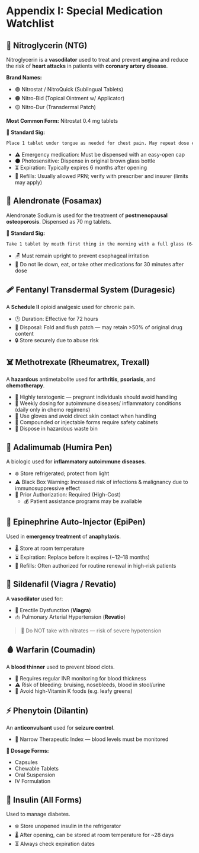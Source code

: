 # Appendix I: Special Medication Watchlist

## 💊 Nitroglycerin (NTG)

Nitroglycerin is a **vasodilator** used to treat and prevent **angina** and reduce the risk of **heart attacks** in patients with **coronary artery disease**.

**Brand Names:**

- 🟣 Nitrostat / NitroQuick (Sublingual Tablets)
- 🟠 Nitro-Bid (Topical Ointment w/ Applicator)
- 🟡 Nitro-Dur (Transdermal Patch)

**Most Common Form:** Nitrostat 0.4 mg tablets

**📝 Standard Sig:**

```md
Place 1 tablet under tongue as needed for chest pain. May repeat dose every 5 minutes for a maximum of 3 doses. If no relief, call 911.
```

- ⚠️ Emergency medication: Must be dispensed with an easy-open cap  
- 🌑 Photosensitive: Dispense in original brown glass bottle  
- ⏳ Expiration: Typically expires 6 months after opening  
- 🔁 Refills: Usually allowed PRN; verify with prescriber and insurer (limits may apply)

## 🦴 Alendronate (Fosamax)

Alendronate Sodium is used for the treatment of **postmenopausal osteoporosis**. Dispensed as 70 mg tablets.

**📝 Standard Sig:**

```md
Take 1 tablet by mouth first thing in the morning with a full glass (6–8 oz) of water once weekly on the same day. Remain upright and do not eat or drink for at least 30 minutes.
```

- 🪑 Must remain upright to prevent esophageal irritation  
- 🚫 Do not lie down, eat, or take other medications for 30 minutes after dose  

## 🩹 Fentanyl Transdermal System (Duragesic)

A **Schedule II** opioid analgesic used for chronic pain.

- 🕒 Duration: Effective for 72 hours  
- 🚽 Disposal: Fold and flush patch — may retain >50% of original drug content  
- 🔒 Store securely due to abuse risk

## ☠️ Methotrexate (Rheumatrex, Trexall)

A **hazardous** antimetabolite used for **arthritis**, **psoriasis**, and **chemotherapy**.

- 🚫 Highly teratogenic — pregnant individuals should avoid handling  
- 📅 Weekly dosing for autoimmune diseases/ inflammatory conditions (daily only in chemo regimens)  
- 🧤 Use gloves and avoid direct skin contact when handling  
- 🧪 Compounded or injectable forms require safety cabinets  
- 🚮 Dispose in hazardous waste bin  

## 💉 Adalimumab (Humira Pen)

A biologic used for **inflammatory autoimmune diseases**.

- ❄️ Store refrigerated; protect from light  
- ⚠️ Black Box Warning: Increased risk of infections & malignancy due to immunosuppressive effect  
- 🧾 Prior Authorization: Required (High-Cost)
  - 💰 Patient assistance programs may be available  

## 🚨 Epinephrine Auto-Injector (EpiPen)

Used in **emergency treatment** of **anaphylaxis**.

- 🌡️ Store at room temperature  
- ⏳ Expiration: Replace before it expires (~12–18 months)  
- 🔁 Refills: Often authorized for routine renewal in high-risk patients

## 💙 Sildenafil (Viagra / Revatio)

A **vasodilator** used for:

- 🧔 Erectile Dysfunction (**Viagra**)
- 🫁 Pulmonary Arterial Hypertension (**Revatio**)  

> 🚫 Do NOT take with nitrates — risk of severe hypotension

## 🩸 Warfarin (Coumadin)

A **blood thinner** used to prevent blood clots.

- 🔬 Requires regular INR monitoring for blood thickness
- ⚠️ Risk of bleeding: bruising, nosebleeds, blood in stool/urine  
- 🥬 Avoid high-Vitamin K foods (e.g. leafy greens)

## ⚡ Phenytoin (Dilantin)

An **anticonvulsant** used for **seizure control**.

- 🎯 Narrow Therapeutic Index — blood levels must be monitored  

**💊 Dosage Forms:**

- Capsules  
- Chewable Tablets  
- Oral Suspension  
- IV Formulation  

## 🧊 Insulin (All Forms)

Used to manage diabetes.

- ❄️ Store unopened insulin in the refrigerator
- 🌡️ After opening, can be stored at room temperature for ~28 days
- ⏳ Always check expiration dates
